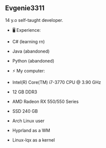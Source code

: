 ## Evgenie3311
14 y.o self-taught developer.


- 🖥️ Experience:
- C# (learning rn)
- Java (abandoned)
- Python (abandoned)

- ⚡ My computer:
- Intel(R) Core(TM) i7-3770 CPU @ 3.90 GHz
- 12 GB DDR3
- AMD Radeon RX 550/550 Series
- SSD 240 GB
- Arch Linux user
- Hyprland as a WM
- Linux-lqx as a kernel
